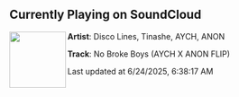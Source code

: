## Currently Playing on SoundCloud

[<img align="left" width="100" src="https://i1.sndcdn.com/artworks-K6hrZcsxqjBJyfhj-Bp3HXw-t500x500.png">](https://soundcloud.com/aychofficial/e3d3eeb7-7de6-4ff2-8e5b-880d6940779b?in=saxurn/sets/rerender)

**Artist**: Disco Lines, Tinashe, AYCH, ANON 

**Track**: No Broke Boys (AYCH X ANON FLIP)

Last updated at 6/24/2025, 6:38:17 AM
